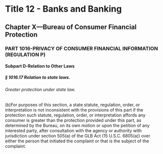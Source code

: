 
# Title 12 - Banks and Banking
## Chapter X—Bureau of Consumer Financial Protection
### PART 1016-PRIVACY OF CONSUMER FINANCIAL INFORMATION (REGULATION P)
#### Subpart D-Relation to Other Laws
##### § 1016.17 Relation to state laws.
###### Greater protection under state law.

(b)For purposes of this section, a state statute, regulation, order, or interpretation is not inconsistent with the provisions of this part if the protection such statute, regulation, order, or interpretation affords any consumer is greater than the protection provided under this part, as determined by the Bureau, on its own motion or upon the petition of any interested party, after consultation with the agency or authority with jurisdiction under section 505(a) of the GLB Act (15 U.S.C. 6805(a)) over either the person that initiated the complaint or that is the subject of the complaint.
